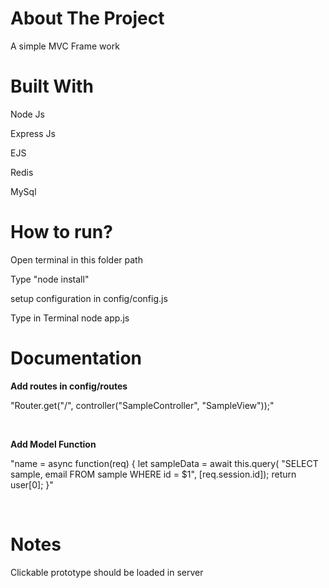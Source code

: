 # About The Project
A simple MVC Frame work

# Built With
<p>Node Js</p>
<p>Express Js</p>
<p>EJS</p>
<p>Redis</p>
<p>MySql</p>

# How to run?
<p>Open terminal in this folder path</p>
<p>Type "node install"</p>
<p>setup configuration in config/config.js</p>
<p>Type in Terminal node app.js<p>

# Documentation
<b>Add routes in config/routes</b>
<p>"Router.get("/", controller("SampleController", "SampleView"));"</p>
</br>

<b>Add Model Function</b>
<p>"name = async function(req)
    {
        let sampleData = await this.query( "SELECT sample, email FROM sample WHERE id = $1", [req.session.id]);
        return user[0];
    }"
</p>
</br>

# Notes
<p>Clickable prototype should be loaded in server</p>


